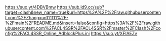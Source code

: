 https://suo.yt/4DBVBmw
https://sub.id9.cc/sub?target=clash&new_name=true&url=https%3A%2F%2Fraw.githubusercontent.com%2FZhangxun111111%2F-%2Fmain%2FREADME.md&insert=false&config=https%3A%2F%2Fraw.githubusercontent.com%2FACL4SSR%2FACL4SSR%2Fmaster%2FClash%2Fconfig%2FACL4SSR_Online_AdblockPlus.ini
https://suo.yt/XFIAEZv
